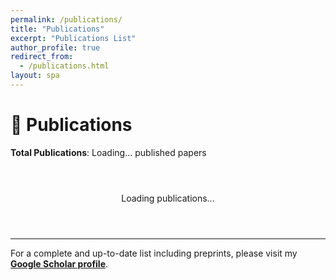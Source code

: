 ```yaml
---
permalink: /publications/
title: "Publications"
excerpt: "Publications List"
author_profile: true
redirect_from:
  - /publications.html
layout: spa
---
```


# 📝 Publications

**Total Publications**: <span id="total-count">Loading...</span> published papers

<div id="publications-loading" style="text-align: center; padding: 2em;">
  <p>Loading publications...</p>
</div>

<div id="publications-container"></div>

---

For a complete and up-to-date list including preprints, please visit my [**Google Scholar profile**](https://scholar.google.com/citations?hl=zh-CN&user=AUpqepUAAAAJ&view_op=list_works&sortby=pubdate).

<script>
// Parse BibTeX content
function parseBibtex(bibtexText) {
  const entries = [];
  const regex = /@(\w+)\s*\{\s*([^,]+),\s*([\s\S]*?)\n\}/g;
  let match;
  
  while ((match = regex.exec(bibtexText)) !== null) {
    const [, type, key, fieldsStr] = match;
    const fields = {};
    
    // Parse fields
    const fieldRegex = /(\w+)\s*=\s*\{([^{}]*(?:\{[^{}]*\}[^{}]*)*)\}|(\w+)\s*=\s*"([^"]*)"/g;
    let fieldMatch;
    
    while ((fieldMatch = fieldRegex.exec(fieldsStr)) !== null) {
      const fieldName = fieldMatch[1] || fieldMatch[3];
      const fieldValue = fieldMatch[2] || fieldMatch[4];
      if (fieldName && fieldValue) {
        fields[fieldName.toLowerCase()] = fieldValue.trim();
      }
    }
    
    entries.push({
      type: type.toLowerCase(),
      key: key.trim(),
      fields: fields
    });
  }
  
  return entries;
}

// Get venue badge class based on venue name
function getVenueBadge(venue) {
  const venueUpper = venue.toUpperCase();
  
  if (venueUpper.includes('NATURE')) {
    return 'nature';
  } else if (venueUpper.includes('NEURIPS') || venueUpper.includes('NIPS')) {
    return 'neurips';
  } else if (venueUpper.includes('ICML')) {
    return 'icml';
  } else if (venueUpper.includes('ICLR')) {
    return 'iclr';
  } else if (venueUpper.includes('AAAI') || venueUpper.includes('IJCAI')) {
    return 'ai-conference';
  } else if (venueUpper.includes('BIOINFORMATICS') || venueUpper.includes('BMC') || venueUpper.includes('PLOS')) {
    return 'bio-journal';
  } else if (venueUpper.includes('IEEE') || venueUpper.includes('ACM')) {
    return 'cs-journal';
  }
  return 'other';
}

// Check if entry is arXiv preprint
function isArxivPreprint(entry) {
  const venue = entry.fields.journal || entry.fields.booktitle || entry.fields.publisher || '';
  return venue.toLowerCase().includes('arxiv') || 
         (entry.fields.eprint && entry.fields.eprint.includes('arxiv'));
}

// Get venue display name
function getVenueDisplay(entry) {
  if (entry.fields.journal) {
    return entry.fields.journal;
  } else if (entry.fields.booktitle) {
    return entry.fields.booktitle;
  } else if (entry.fields.publisher) {
    return entry.fields.publisher;
  }
  return '';
}

// Format authors in Chicago style and bold my name
function formatAuthors(authorsString) {
  if (!authorsString) return 'Unknown authors';
  
  // Split authors by 'and' and clean up
  const authors = authorsString.split(' and ').map(author => author.trim());
  
  // Format each author (Last, First Middle)
  const formattedAuthors = authors.map(author => {
    // Handle different name formats
    let formatted = author;
    
    // If author contains comma, it's already in "Last, First" format
    if (author.includes(',')) {
      formatted = author;
    } else {
      // Split by spaces and rearrange to "Last, First"
      const parts = author.split(' ');
      if (parts.length >= 2) {
        const lastName = parts[parts.length - 1];
        const firstNames = parts.slice(0, -1).join(' ');
        formatted = `${lastName}, ${firstNames}`;
      }
    }
    
    // Bold my name (check for various formats)
    if (formatted.toLowerCase().includes('guangyong') && formatted.toLowerCase().includes('chen')) {
      formatted = `<strong>${formatted}</strong>`;
    }
    
    return formatted;
  });
  
  // Join with Chicago style formatting
  if (formattedAuthors.length === 1) {
    return formattedAuthors[0];
  } else if (formattedAuthors.length === 2) {
    return `${formattedAuthors[0]}, and ${formattedAuthors[1]}`;
  } else {
    const lastAuthor = formattedAuthors[formattedAuthors.length - 1];
    const otherAuthors = formattedAuthors.slice(0, -1);
    return `${otherAuthors.join(', ')}, and ${lastAuthor}`;
  }
}

// Format citation in Chicago style
function formatChicagoCitation(entry) {
  const title = entry.fields.title || 'Untitled';
  const authors = formatAuthors(entry.fields.author);
  const year = entry.fields.year || 'n.d.';
  
  let citation = `${authors}. "${title}."`;
  
  if (entry.fields.journal) {
    // Journal article
    const journal = entry.fields.journal;
    const volume = entry.fields.volume;
    const number = entry.fields.number;
    const pages = entry.fields.pages;
    
    citation += ` <em>${journal}</em>`;
    if (volume) {
      citation += ` ${volume}`;
      if (number) {
        citation += `, no. ${number}`;
      }
    }
    citation += ` (${year})`;
    if (pages) {
      citation += `: ${pages}`;
    }
    citation += '.';
    
  } else if (entry.fields.booktitle) {
    // Conference paper
    const booktitle = entry.fields.booktitle;
    const pages = entry.fields.pages;
    
    citation += ` In <em>${booktitle}</em>`;
    if (pages) {
      citation += `, ${pages}`;
    }
    citation += `. ${year}.`;
    
  } else if (entry.fields.publisher) {
    // Book or other publication
    const publisher = entry.fields.publisher;
    citation += ` ${publisher}, ${year}.`;
  } else {
    citation += ` ${year}.`;
  }
  
  return citation;
}

// Render publications from BibTeX
function renderPublications() {
  fetch('/pub.bib')
    .then(response => response.text())
    .then(bibtexText => {
      const entries = parseBibtex(bibtexText);
      
      // Filter out arXiv preprints
      const publishedEntries = entries.filter(entry => !isArxivPreprint(entry));
      
      // Group by year
      const groupedByYear = {};
      publishedEntries.forEach(entry => {
        const year = parseInt(entry.fields.year) || 'Unknown';
        if (!groupedByYear[year]) {
          groupedByYear[year] = [];
        }
        groupedByYear[year].push(entry);
      });
      
      // Sort years (newest first)
      const sortedYears = Object.keys(groupedByYear).sort((a, b) => {
        if (a === 'Unknown') return 1;
        if (b === 'Unknown') return -1;
        return parseInt(b) - parseInt(a);
      });
      
      const container = document.getElementById('publications-container');
      const loadingDiv = document.getElementById('publications-loading');
      loadingDiv.style.display = 'none';
      container.innerHTML = '';
      
      sortedYears.forEach(year => {
        // Create year section
        const yearSection = document.createElement('div');
        yearSection.className = 'year-section';
        
        const yearHeader = document.createElement('h3');
        yearHeader.className = 'year-header';
        yearHeader.innerHTML = `📅 ${year} <span class="year-count">(${groupedByYear[year].length} papers)</span>`;
        yearSection.appendChild(yearHeader);
        
        const yearPapers = document.createElement('div');
        yearPapers.className = 'year-papers';
        
        groupedByYear[year].forEach((entry, index) => {
          const paperDiv = document.createElement('div');
          paperDiv.className = 'publication-item';
          
          const venue = getVenueDisplay(entry);
          const venueClass = getVenueBadge(venue);
          const chicagoCitation = formatChicagoCitation(entry);
          
          paperDiv.innerHTML = `
            <div class="paper-number">${groupedByYear[year].length - index}</div>
            <div class="paper-content">
              ${venue ? `<div class="paper-badge ${venueClass}">${venue}</div>` : ''}
              <div class="chicago-citation">${chicagoCitation}</div>
              
              <div class="paper-links">
                ${entry.fields.url ? `<a href="${entry.fields.url}" target="_blank">📄 Paper</a>` : ''}
                ${entry.fields.doi ? `<a href="https://doi.org/${entry.fields.doi}" target="_blank">🔗 DOI</a>` : ''}
                ${entry.fields.code ? `<a href="${entry.fields.code}" target="_blank">💻 Code</a>` : ''}
              </div>
            </div>
          `;
          
          yearPapers.appendChild(paperDiv);
        });
        
        yearSection.appendChild(yearPapers);
        container.appendChild(yearSection);
      });
      
      // Update counts
      document.getElementById('total-count').textContent = publishedEntries.length;
    })
    .catch(error => {
      console.error('Error loading BibTeX file:', error);
      const loadingDiv = document.getElementById('publications-loading');
      loadingDiv.innerHTML = '<p>Error loading publications. Please check if pub.bib file is accessible.</p>';
    });
}

// Load publications when page loads
document.addEventListener('DOMContentLoaded', renderPublications);
</script>